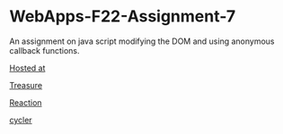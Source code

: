 # WebApps-F22-Assignment-7
An assignment on java script modifying the DOM and using anonymous callback functions.

[Hosted at](https://44-563-web-apps-f22.github.io/44563-webapps-assignment-7-s555238/)

[Treasure](https://44-563-web-apps-f22.github.io/44563-webapps-assignment-7-s555238/treasure.html)

[Reaction](https://44-563-web-apps-f22.github.io/44563-webapps-assignment-7-s555238/reaction.html)

[cycler](https://44-563-web-apps-f22.github.io/44563-webapps-assignment-7-s555238/cycler.html)
